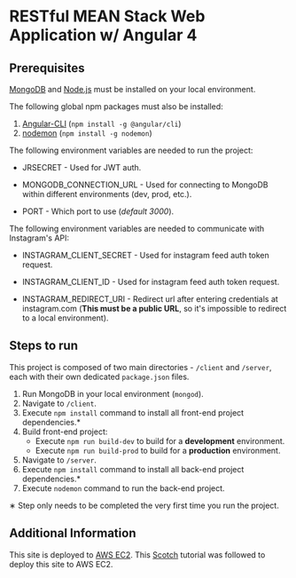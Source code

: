 # RESTful MEAN Stack Web Application w/ Angular 4

## Prerequisites
[MongoDB](https://www.mongodb.com/) and [Node.js](https://nodejs.org/en/) must be installed on your local environment.

The following global npm packages must also be installed:
1. [Angular-CLI](https://cli.angular.io/) (`npm install -g @angular/cli`)
2. [nodemon](https://nodemon.io/) (`npm install -g nodemon`)

The following environment variables are needed to run the project:

- JRSECRET - Used for JWT auth.

- MONGODB_CONNECTION_URL - Used for connecting to MongoDB within different environments (dev, prod, etc.).

- PORT - Which port to use (*default 3000*).

The following environment variables are needed to communicate with Instagram's API:

 - INSTAGRAM_CLIENT_SECRET - Used for instagram feed auth token request.

- INSTAGRAM_CLIENT_ID - Used for instagram feed auth token request.

- INSTAGRAM_REDIRECT_URI - Redirect url after entering credentials at instagram.com (**This must be a public URL**, so it's impossible to redirect to a local environment).

## Steps to run
This project is composed of two main directories - `/client` and `/server`, each with their own dedicated `package.json` files.


1. Run MongoDB in your local environment (`mongod`).
2. Navigate to `/client`.
3. Execute `npm install` command to install all front-end project dependencies.*
4. Build front-end project:
   * Execute `npm run build-dev` to build for a **development** environment.
   * Execute `npm run build-prod` to build for a **production** environment.
5. Navigate to `/server`.
6. Execute `npm install` command to install all back-end project dependencies.*
7. Execute `nodemon` command to run the back-end project.

&lowast; Step only needs to be completed the very first time you run the project.

## Additional Information
This site is deployed to [AWS EC2](https://aws.amazon.com/ec2/). This [Scotch](https://scotch.io/tutorials/deploying-a-mean-app-to-amazon-ec2-part-1) tutorial was followed to deploy this site to AWS EC2.
